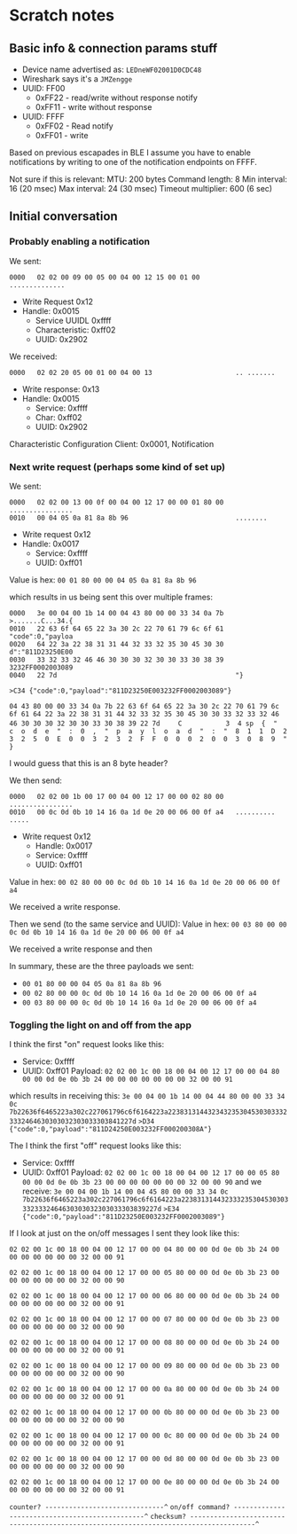 # Scratch notes


## Basic info & connection params stuff
- Device name advertised as: `LEDneWF02001D0CDC48`
- Wireshark says it's a `JMZengge`
- UUID: FF00
  - 0xFF22 - read/write without response notify
  - 0xFF11 - write without response
- UUID: FFFF
  - 0xFF02 - Read notify
  - 0xFF01 - write

Based on previous escapades in BLE I assume you have to enable notifications by writing to one of the notification endpoints on FFFF.

Not sure if this is relevant:
MTU: 200 bytes
Command length: 8
Min interval: 16 (20 msec)
Max interval: 24 (30 msec)
Timeout multiplier: 600 (6 sec)

## Initial conversation

### Probably enabling a notification

We sent:
```
0000   02 02 00 09 00 05 00 04 00 12 15 00 01 00         ..............
```
 - Write Request 0x12
 - Handle: 0x0015
   - Service UUIDL 0xffff
   - Characteristic: 0xff02
   - UUID: 0x2902

We received:
```
0000   02 02 20 05 00 01 00 04 00 13                     .. .......
```
 - Write response: 0x13
 - Handle: 0x0015
   - Service: 0xffff
   - Char: 0xff02
   - UUID: 0x2902

Characteristic Configuration Client: 0x0001, Notification


### Next write request (perhaps some kind of set up)

We sent:
```
0000   02 02 00 13 00 0f 00 04 00 12 17 00 00 01 80 00   ................
0010   00 04 05 0a 81 8a 8b 96                           ........
```
 - Write request 0x12
 - Handle: 0x0017
   - Service: 0xffff
   - UUID: 0xff01

Value is hex:  `00 01 80 00 00 04 05 0a 81 8a 8b 96`

which results in us being sent this over multiple frames:

```
0000   3e 00 04 00 1b 14 00 04 43 80 00 00 33 34 0a 7b   >.......C...34.{
0010   22 63 6f 64 65 22 3a 30 2c 22 70 61 79 6c 6f 61   "code":0,"payloa
0020   64 22 3a 22 38 31 31 44 32 33 32 35 30 45 30 30   d":"811D23250E00
0030   33 32 33 32 46 46 30 30 30 32 30 30 33 30 38 39   3232FF0002003089
0040   22 7d                                             "}
```

`>C34 {"code":0,"payload":"811D23250E003232FF0002003089"}`

`04 43 80 00 00 33 34 0a 7b 22 63 6f 64 65 22 3a 30 2c 22 70 61 79 6c 6f 61 64 22 3a 22 38 31 31 44 32 33 32 35 30 45 30 30 33 32 33 32 46 46 30 30 30 32 30 30 33 30 38 39 22 7d`
`    C           3  4 sp  {  "  c  o  d  e  "  :  0  ,  "  p  a  y  l  o  a  d  "  :  "  8  1  1  D  2  3  2  5  0  E  0  0  3  2  3  2  F  F  0  0  0  2  0  0  3  0  8  9  "  }`

I would guess that this is an 8 byte header?


We then send:
```
0000   02 02 00 1b 00 17 00 04 00 12 17 00 00 02 80 00   ................
0010   00 0c 0d 0b 10 14 16 0a 1d 0e 20 00 06 00 0f a4   .......... .....
```
 - Write request 0x12
   - Handle: 0x0017
   - Service: 0xffff
   - UUID: 0xff01

Value in hex: `00 02 80 00 00 0c 0d 0b 10 14 16 0a 1d 0e 20 00 06 00 0f a4`

We received a write response.

Then we send (to the same service and UUID):
Value in hex: `00 03 80 00 00 0c 0d 0b 10 14 16 0a 1d 0e 20 00 06 00 0f a4`

We received a write response and then

In summary, these are the three payloads we sent:
 - `00 01 80 00 00 04 05 0a 81 8a 8b 96`
 - `00 02 80 00 00 0c 0d 0b 10 14 16 0a 1d 0e 20 00 06 00 0f a4`
 - `00 03 80 00 00 0c 0d 0b 10 14 16 0a 1d 0e 20 00 06 00 0f a4`

### Toggling the light on and off from the app

I think the first "on" request looks like this:

- Service: 0xffff
- UUID: 0xff01
Payload: `02 02 00 1c 00 18 00 04 00 12 17 00 00 04 80 00 00 0d 0e 0b 3b 24 00 00 00 00 00 00 00 32 00 00 91`

which results in receiving this:
`3e 00 04 00 1b 14 00 04 44 80 00 00 33 34 0c     7b22636f6465223a302c227061796c6f6164223a2238313144323432353045303033323332464630303032303033303841227d`
`>D34                                            {"code":0,"payload":"811D24250E003232FF000200308A"}`

The I think the first "off" request looks like this:
- Service: 0xffff
- UUID: 0xff01
Payload: `02 02 00 1c 00 18 00 04 00 12 17 00 00 05 80 00 00 0d 0e 0b 3b 23 00 00 00 00 00 00 00 32 00 00 90`
and we receive:
`3e 00 04 00 1b 14 00 04 45 80 00 00 33 34 0c  7b22636f6465223a302c227061796c6f6164223a2238313144323332353045303033323332464630303032303033303839227d`
`>E34                                         {"code":0,"payload":"811D23250E003232FF0002003089"}`

If I look at just on the on/off messages I sent they look like this:

```
02 02 00 1c 00 18 00 04 00 12 17 00 00 04 80 00 00 0d 0e 0b 3b 24 00 00 00 00 00 00 00 32 00 00 91
```
```
02 02 00 1c 00 18 00 04 00 12 17 00 00 05 80 00 00 0d 0e 0b 3b 23 00 00 00 00 00 00 00 32 00 00 90
```
```
02 02 00 1c 00 18 00 04 00 12 17 00 00 06 80 00 00 0d 0e 0b 3b 24 00 00 00 00 00 00 00 32 00 00 91
```
```
02 02 00 1c 00 18 00 04 00 12 17 00 00 07 80 00 00 0d 0e 0b 3b 23 00 00 00 00 00 00 00 32 00 00 90
```
```
02 02 00 1c 00 18 00 04 00 12 17 00 00 08 80 00 00 0d 0e 0b 3b 24 00 00 00 00 00 00 00 32 00 00 91
```
```
02 02 00 1c 00 18 00 04 00 12 17 00 00 09 80 00 00 0d 0e 0b 3b 23 00 00 00 00 00 00 00 32 00 00 90
```
```
02 02 00 1c 00 18 00 04 00 12 17 00 00 0a 80 00 00 0d 0e 0b 3b 24 00 00 00 00 00 00 00 32 00 00 91
```
```
02 02 00 1c 00 18 00 04 00 12 17 00 00 0b 80 00 00 0d 0e 0b 3b 23 00 00 00 00 00 00 00 32 00 00 90
```
```
02 02 00 1c 00 18 00 04 00 12 17 00 00 0c 80 00 00 0d 0e 0b 3b 24 00 00 00 00 00 00 00 32 00 00 91
```
```
02 02 00 1c 00 18 00 04 00 12 17 00 00 0d 80 00 00 0d 0e 0b 3b 23 00 00 00 00 00 00 00 32 00 00 90
```
```
02 02 00 1c 00 18 00 04 00 12 17 00 00 0e 80 00 00 0d 0e 0b 3b 24 00 00 00 00 00 00 00 32 00 00 91
```

`counter? ------------------------------^`
`on/off command? -----------------------------------------------^`
`checksum? --------------------------------------------------------------------------------------^`

